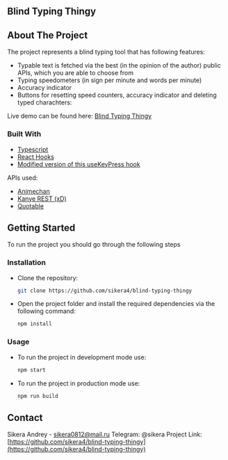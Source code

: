 ## Blind Typing Thingy
## About The Project
The project represents a blind typing tool that has following features:
* Typable text is fetched via the best (in the opinion of the author) public APIs, which you are able to choose from
* Typing speedometers (in sign per minute and words per minute)
* Accuracy indicator
* Buttons for resetting speed counters, accuracy indicator and deleting typed charachters:

Live demo can be found here: [Blind Typing Thingy](https://sikera4.github.io/blind-typing-thingy/)
### Built With
* [Typescript](https://www.typescriptlang.org)
* [React Hooks](https://reactjs.org/docs/hooks-intro.html)
* [Modified version of this useKeyPress hook](https://usehooks.com/useKeyPress/)


APIs used:
* [Animechan](https://github.com/RocktimSaikia/anime-chan)
* [Kanye REST (xD)](https://kanye.rest)
* [Quotable](https://api.quotable.io)
## Getting Started
To run the project you should go through the following steps
### Installation
* Clone the repository:
   ```sh
   git clone https://github.com/sikera4/blind-typing-thingy
   ```
* Open the project folder and install the required dependencies via the following command:
   ```sh
   npm install
   ```
### Usage
* To run the project in development mode use:
   ```sh
   npm start
   ```
* To run the project in production mode use:
   ```sh
   npm run build
   ```
## Contact
Sikera Andrey - sikera0812@mail.ru
Telegram: @sikera
Project Link: [https://github.com/sikera4/blind-typing-thingy](https://github.com/sikera4/blind-typing-thingy)
